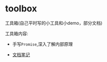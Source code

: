 # toolbox
工具箱(自己平时写的小工具和小demo，部分文档)

工具箱内容:

* 手写`Promise`,深入了解内部原理

* [文档笔记](./package/documentation)